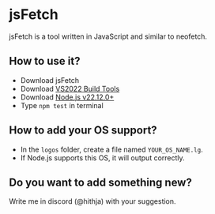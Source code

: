 # jsFetch
jsFetch is a tool written in JavaScript and similar to neofetch.

## How to use it?
- Download jsFetch
- Download [VS2022 Build Tools](https://visualstudio.microsoft.com/ru/downloads/?q=build+tools)
- Download [Node.js v22.12.0+](https://nodejs.org/en)
- Type `npm test` in terminal
## How to add your OS support?
- In the `logos` folder, create a file named `YOUR_OS_NAME.lg`.
- If Node.js supports this OS, it will output correctly.
## Do you want to add something new?
Write me in discord (@hithja) with your suggestion.
